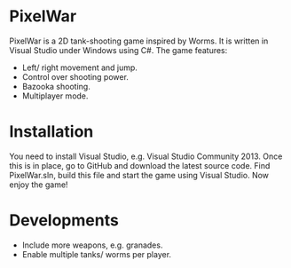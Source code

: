 # PixelWar

PixelWar is a 2D tank-shooting game inspired by Worms. It is written in Visual Studio under Windows using C#.  The game features:

  - Left/ right movement and jump.
  - Control over shooting power.
  - Bazooka shooting.
  - Multiplayer mode.
 
# Installation

You need to install Visual Studio, e.g. Visual Studio Community 2013. Once this is in place, go to GitHub and download the latest source code. Find PixelWar.sln, build this file and start the game using Visual Studio. Now enjoy the game!

# Developments
 
 - Include more weapons, e.g. granades.
 - Enable multiple tanks/ worms per player.